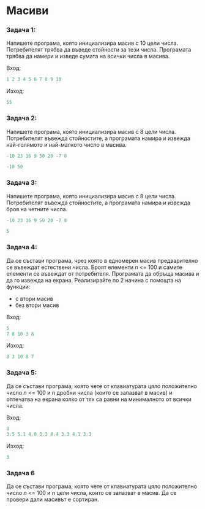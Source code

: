 # Масиви

### Задача 1:
Напишете програма, която инициализира масив с 10 цели числа. Потребителят трябва да въведе стойности за тези числа. Програмата трябва да намери и изведе сумата на всички числа в масива.

Вход:
```cpp
1 2 3 4 5 6 7 8 9 10
```
Изход:
```cpp
55
```
### Задача 2:
Напишете програма, която инициализира масив с 8 цели числа. Потребителят въвежда стойностите, а програмата намира и извежда най-голямото и най-малкото число в масива.

```cpp
-10 23 16 9 50 20 -7 8 
```

```cpp
-10 50
```

### Задача 3:
Напишете програма, която инициализира масив с 8 цели числа. Потребителят въвежда стойностите, а програмата намира и извежда броя на четните числа.

```cpp
-10 23 16 9 50 20 -7 8 
```

```cpp
5
```

### Задача 4:
Да се състави програма, чрез която в едномерен масив предварително се въвеждат естествени числа. Броят
елементи *n* <= 100 и самите елементи се въвеждат от потребителя. Програмата да обръща масива и да го извежда на екрана. Реализирайте по 2 начина с помощта на функции:
- с втори масив
- без втори масив

Вход:
```cpp
5
7 8 10 3 8
```
Изход:
```cpp
8 3 10 8 7
```
### Задача 5:

Да се състави програма, която чете от клавиатурата цяло положително число *n* <= 100 и *n* дробни числа (които се запазват в масив) и отпечатва на екрана колко от тях са равни на минималното от всички числа.

Вход: 
```cpp   
8   
3.5 5.1 4.0 3.3 8.4 3.3 4.1 3.3 
```

Изход:      
```cpp
3 
```  

### Задача 6
Да се състави програма, която чете от клавиатурата цяло положително число *n* <= 100 и *n* цели числа, които се запазват в масив. Да се провери дали масивът е сортиран.